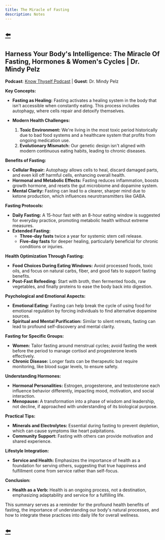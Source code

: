 ```yaml
---
title: The Miracle of Fasting
description: Notes
---
```


## [⬅️](/)

## Harness Your Body's Intelligence: The Miracle Of Fasting, Hormones & Women's Cycles | Dr. Mindy Pelz

**Podcast**: [Know Thyself Podcast](https://www.knowthyself.one) | **Guest**: Dr. Mindy Pelz

**Key Concepts:**

- **Fasting as Healing:** Fasting activates a healing system in the body that isn't accessible when constantly eating. This process includes autophagy, where cells repair and detoxify themselves.

- **Modern Health Challenges:**
  1. **Toxic Environment:** We're living in the most toxic period historically due to bad food systems and a healthcare system that profits from ongoing medication use.
  2. **Evolutionary Mismatch:** Our genetic design isn't aligned with modern continuous eating habits, leading to chronic diseases.

**Benefits of Fasting:**

- **Cellular Repair:** Autophagy allows cells to heal, discard damaged parts, and even kill off harmful cells, enhancing overall health.
- **Hormonal and Metabolic Effects:** Fasting reduces inflammation, boosts growth hormone, and resets the gut microbiome and dopamine system.
- **Mental Clarity:** Fasting can lead to a clearer, sharper mind due to ketone production, which influences neurotransmitters like GABA.

**Fasting Protocols:**

- **Daily Fasting:** A 15-hour fast with an 8-hour eating window is suggested for everyday practice, promoting metabolic health without extreme measures.
- **Extended Fasting:** 
  - **Three-day fasts** twice a year for systemic stem cell release.
  - **Five-day fasts** for deeper healing, particularly beneficial for chronic conditions or injuries.

**Health Optimization Through Fasting:**

- **Food Choices During Eating Windows:** Avoid processed foods, toxic oils, and focus on natural carbs, fiber, and good fats to support fasting benefits.
- **Post-Fast Refeeding:** Start with broth, then fermented foods, raw vegetables, and finally proteins to ease the body back into digestion.

**Psychological and Emotional Aspects:**

- **Emotional Eating:** Fasting can help break the cycle of using food for emotional regulation by forcing individuals to find alternative dopamine sources.
- **Spiritual and Mental Purification:** Similar to silent retreats, fasting can lead to profound self-discovery and mental clarity.

**Fasting for Specific Groups:**

- **Women:** Tailor fasting around menstrual cycles; avoid fasting the week before the period to manage cortisol and progesterone levels effectively.
- **Chronic Disease:** Longer fasts can be therapeutic but require monitoring, like blood sugar levels, to ensure safety.

**Understanding Hormones:**

- **Hormonal Personalities:** Estrogen, progesterone, and testosterone each influence behavior differently, impacting mood, motivation, and social interaction.
- **Menopause:** A transformation into a phase of wisdom and leadership, not decline, if approached with understanding of its biological purpose.

**Practical Tips:**

- **Minerals and Electrolytes:** Essential during fasting to prevent depletion, which can cause symptoms like heart palpitations.
- **Community Support:** Fasting with others can provide motivation and shared experience.

**Lifestyle Integration:**

- **Service and Health:** Emphasizes the importance of health as a foundation for serving others, suggesting that true happiness and fulfillment come from service rather than self-focus.

**Conclusion:**

- **Health as a Verb:** Health is an ongoing process, not a destination, emphasizing adaptability and service for a fulfilling life.

This summary serves as a reminder for the profound health benefits of fasting, the importance of understanding our body's natural processes, and how to integrate these practices into daily life for overall wellness.

## [⬅️](/)